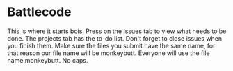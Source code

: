 # Battlecode
This is where it starts bois.
Press on the Issues tab to view what needs to be done.
The projects tab has the to-do list.
Don't forget to close issues when you finish them.
Make sure the files you submit have the same name, for that reason our file name will be monkeybutt. Everyone will use the file name monkeybutt. No caps. 
